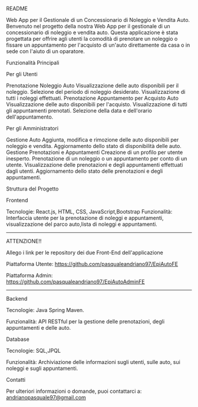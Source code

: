 README

Web App per il Gestionale di un Concessionario di Noleggio e Vendita Auto.
Benvenuto nel progetto della nostra Web App per il gestionale di un concessionario di noleggio e vendita auto.
Questa applicazione è stata progettata per offrire agli utenti la comodità di prenotare un noleggio o fissare un appuntamento per l'acquisto di un'auto direttamente da casa o in sede con l'aiuto di un oparatore.

Funzionalità Principali

Per gli Utenti

Prenotazione Noleggio Auto
Visualizzazione delle auto disponibili per il noleggio.
Selezione del periodo di noleggio desiderato.
Visualizzazione di tutti i noleggi effettuati.
Prenotazione Appuntamento per Acquisto Auto
Visualizzazione delle auto disponibili per l'acquisto.
Visualizzazione di tutti gli appuntamenti prenotati.
Selezione della data e dell'orario dell'appuntamento.

Per gli Amministratori

Gestione Auto
Aggiunta, modifica e rimozione delle auto disponibili per noleggio e vendita.
Aggiornamento dello stato di disponibilità delle auto.
Gestione Prenotazioni e Appuntamenti
Creazione di un profilo per utente inesperto.
Prenotazione di un noleggio o un appuntamento per conto di un utente.
Visualizzazione delle prenotazioni e degli appuntamenti effettuati dagli utenti.
Aggiornamento dello stato delle prenotazioni e degli appuntamenti.

Struttura del Progetto

Frontend

Tecnologie: React.js, HTML, CSS, JavaScript,Bootstrap
Funzionalità: Interfaccia utente per la prenotazione di noleggi e appuntamenti, visualizzazione del parco auto,lista di noleggi e appuntamenti.

-------------------------

ATTENZIONE!!

Allego i link per le repository dei due Front-End dell'applicazione

Piattaforma Utente:
https://github.com/pasqualeandriano97/EpiAutoFE

Piattaforma Admin:
https://github.com/pasqualeandriano97/EpiAutoAdminFE

--------------------------

Backend

Tecnologie: Java Spring Maven.

Funzionalità: API RESTful per la gestione delle prenotazioni, degli appuntamenti e delle auto.

Database

Tecnologie: SQL,JPQL

Funzionalità: Archiviazione delle informazioni sugli utenti, sulle auto, sui noleggi e sugli appuntamenti.

Contatti

Per ulteriori informazioni o domande, puoi contattarci a: andrianopasquale97@gmail.com

